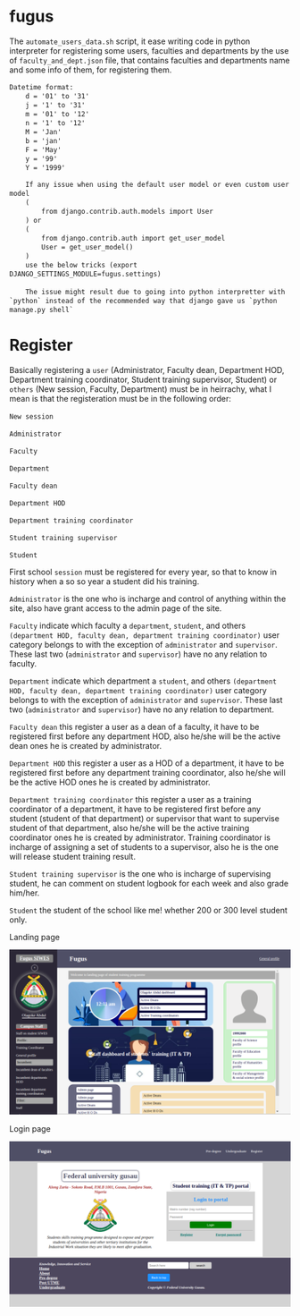 # fugus

The `automate_users_data.sh` script, it ease writing code in python interpreter for registering some users, faculties and departments by the use of `faculty_and_dept.json` file, that contains faculties and departments name and some info of them, for registering them.

```
Datetime format:
    d = '01' to '31'
    j = '1' to '31'
    m = '01' to '12'
    n = '1' to '12'
    M = 'Jan'
    b = 'jan'
    F = 'May'
    y = '99'
    Y = '1999'
```

```
    If any issue when using the default user model or even custom user model
    (
        from django.contrib.auth.models import User
    ) or
    (
        from django.contrib.auth import get_user_model
        User = get_user_model()
    )
    use the below tricks (export DJANGO_SETTINGS_MODULE=fugus.settings)

    The issue might result due to going into python interpretter with `python` instead of the recommended way that django gave us `python manage.py shell`
```

# Register

Basically registering a `user` (Administrator, Faculty dean, Department HOD, Department training coordinator, Student training supervisor, Student) or `others` (New session, Faculty, Department) must be in heirrachy, what I mean is that the registeration must be in the following order:

`New session`

`Administrator`

`Faculty`

`Department`

`Faculty dean`

`Department HOD`

`Department training coordinator`

`Student training supervisor`

`Student`

First school `session` must be registered for every year, so that to know in history when a so so year a student did his training.

`Administrator` is the one who is incharge and control of anything within the site, also have grant access to the admin page of the site.

`Faculty` indicate which faculty a `department`, `student`, and others `(department HOD, faculty dean, department training coordinator)` user category belongs to with the exception of `administrator` and `supervisor`. These last two (`administrator` and `supervisor`) have no any relation to faculty.

`Department` indicate which department a `student`, and others `(department HOD, faculty dean, department training coordinator)` user category belongs to with the exception of `administrator` and `supervisor`. These last two (`administrator` and `supervisor`) have no any relation to department.

`Faculty dean` this register a user as a dean of a faculty, it have to be registered first before any department HOD, also he/she will be the active dean ones he is created by administrator.

`Department HOD` this register a user as a HOD of a department, it have to be registered first before any department training coordinator, also he/she will be the active HOD ones he is created by administrator.

`Department training coordinator` this register a user as a training coordinator of a department, it have to be registered first before any student (student of that department) or supervisor that want to supervise student of that department, also he/she will be the active training coordinator ones he is created by administrator. Training coordinator is incharge of assigning a set of students to a supervisor, also he is the one will release student training result.

`Student training supervisor` is the one who is incharge of supervising student, he can comment on student logbook for each week and also grade him/her.

`Student` the student of the school like me! whether 200 or 300 level student only.

Landing page

![snippet_theme](screen/landing.png)

Login page

![snippet_theme](screen/login.png)
